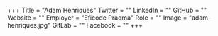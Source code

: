 +++
Title = "Adam Henriques"
Twitter = ""
LinkedIn = ""
GitHub = ""
Website = ""
Employer = "Eficode Praqma"
Role = ""
Image = "adam-henriques.jpg"
GitLab = ""
Facebook = ""
+++
